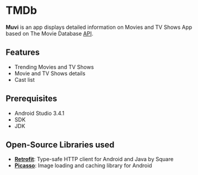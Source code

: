 # TMDb

**Muvi** is an app displays detailed information on Movies and TV Shows App based on The Movie Database [API](https://developers.themoviedb.org/3).

## Features

* Trending Movies and TV Shows
* Movie and TV Shows details
* Cast list

## Prerequisites

* Android Studio 3.4.1
* SDK
* JDK

## Open-Source Libraries used

* **[Retrofit](https://github.com/square/retrofit)**: Type-safe HTTP client for Android and Java by Square 
* **[Picasso]()**: Image loading and caching library for Android